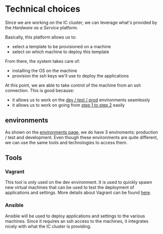 # Technical choices

Since we are working on the IC cluster, we can leverage what's provided by the *Hardware as a Service* platform.

Basically, this platform allows us to:

* select a template to be provisioned on a machine
* select on which machine to deploy this template

From there, the system takes care of:

* installing the OS on the machine
* provision the ssh keys we'll use to deploy the applications

At this point, we are able to take control of the machine from an ssh connection. This is good because:

* it allows us to work on the [dev / test / prod](environments) environments seamlessly
* it allows us to work on going from [step 1 to step 2](/project_organization/project_steps) easily

## environments

As shown on the [environments page](environments), we do have 3 enviroments: production / test and development. Even though these environments are quite different, we can use the same tools and technologies to access them.

## Tools

### Vagrant

This tool is only used on the dev environment. It is used to quickly spawn new virtual machines that can be used to test the deployment of applications and settings. More details about Vagrant can be found [here](vagrant).

### Ansible

Ansible will be used to deploy applications and settings to the various machines. Since it requires an ssh access to the machines, it integrates nicely with what the IC cluster is providing.
